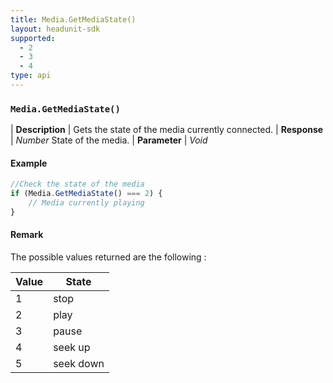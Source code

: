 ```yaml
---
title: Media.GetMediaState()
layout: headunit-sdk
supported:
  - 2
  - 3
  - 4
type: api
---
```


### `Media.GetMediaState()`

| **Description** | Gets the state of the media currently connected.
| **Response** | *Number*  State of the media.
| **Parameter**   | *Void*

#### Example

```javascript
//Check the state of the media
if (Media.GetMediaState() === 2) {
	// Media currently playing
}
```
	
#### Remark

The possible values returned are the following :

Value | State
----|----
1 | stop
2 | play
3 | pause
4 | seek up
5 | seek down